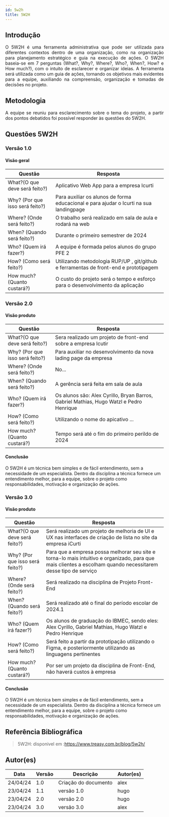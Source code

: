 ```yaml
---
id: 5w2h
title: 5W2H
---
```


## Introdução

<p align = "justify">
    O 5W2H é uma ferramenta administrativa  que pode ser utilizada para diferentes contextos dentro de uma organização, como na organização para planejamento estratégico e guia na execução de ações. O 5W2H baseia-se em 7 perguntas (What?, Why?, Where?, Who?, When?, How? e How much?), com o intuito de esclarecer e organizar ideias. A ferramenta será utilizada como um guia de ações, tornando os objetivos mais evidentes para a equipe, auxiliando na compreensão, organização e tomadas de decisões no projeto.
</p>

## Metodologia

<p align = "justify">
    A equipe se reuniu para esclarecimento sobre o tema do projeto, a partir dos pontos debatidos foi possível responder às questões do 5W2H.  
</p>


## Questões 5W2H

### Versão 1.0

#### Visão geral

|Questão|Resposta|
|-------|--------|
|What?(O que deve será feito?)|Aplicativo Web App para a empresa Icurti|
|Why? (Por que isso será feito?)|Para auxiliar os alunos de forma educacional e para ajudar o Icurti na sua landingpage|
|Where? (Onde será feito?)|O trabalho será realizado em sala de aula e rodará na web |
|When? (Quando será feito?)|Durante o primeiro semestrer de 2024|
|Who? (Quem irá fazer?)|A equipe é formada pelos alunos do grupo PFE 2|
|How? (Como será feito?)|Utilizando metodologia RUP/UP , git/github e ferramentas de front-end e prototipagem |
|How much? (Quanto custará?)|O custo do projeto será o tempo e esforço para o desenvolvimento da aplicação|


### Versão 2.0

#### Visão produto

|Questão|Resposta|
|-------|--------|
|What?(O que deve será feito?)|Sera realizado um projeto de front-end sobre a empresa Icutir|
|Why? (Por que isso será feito?)|Para auxiliar no desenvolvimento da nova lading page da empresa|
|Where? (Onde será feito?)|No...|
|When? (Quando será feito?)|A gerência será feita em sala de aula|
|Who? (Quem irá fazer?)|Os alunos são: Alex Cyrillo, Bryan Barros, Gabriel Mathias, Hugo Watzl e Pedro Henrique|
|How? (Como será feito?)|Utilizando o nome do apicativo ...|
|How much? (Quanto custará?)|Tempo será até o fim do primeiro perildo de 2024|

#### Conclusão

O 5W2H é um técnica bem simples e de fácil entendimento, sem a necessidade de um especialista. Dentro da disciplina a técnica fornece um entendimento melhor, para a equipe, sobre o projeto como responsabilidades, motivação e organização de ações.   

### Versão 3.0

#### Visão produto

|Questão|Resposta|
|-------|--------|
|What?(O que deve será feito?)|Será realizado um projeto de melhoria de UI e UX nas  interfaces de criação de lista no site da empresa iCurti|
|Why? (Por que isso será feito?)|Para que a empresa possa melhorar seu site e torna-lo mais intuitivo e organizado, para que mais clientes a escolham quando necessitarem desse tipo de serviço|
|Where? (Onde será feito?)|Será realizado na disciplina de Projeto Front-End|
|When? (Quando será feito?)|Será realizado até o final do período escolar de 2024.1|
|Who? (Quem irá fazer?)|Os alunos de graduação do IBMEC, sendo eles: Alex Cyrillo, Gabriel Mathias, Hugo Watzl e Pedro Henrique|
|How? (Como será feito?)|Será feito a partir da prototipação utilizando o Figma, e posteriormente utilizando as linguagens pertinentes|
|How much? (Quanto custará?)|Por ser um projeto da disciplina de Front-End, não haverá custos à empresa|

#### Conclusão

O 5W2H é um técnica bem simples e de fácil entendimento, sem a necessidade de um especialista. Dentro da disciplina a técnica fornece um entendimento melhor, para a equipe, sobre o projeto como responsabilidades, motivação e organização de ações.   


 
## Referência Bibliográfica
> 5W2H: disponivel em :https://www.treasy.com.br/blog/5w2h/

## Autor(es)
| Data | Versão | Descrição | Autor(es) |
| -- | -- | -- | -- |
| 24/04/24 | 1.0 | Criação do documento | alex | 
| 23/04/24 | 1.1 | versão 1.0 | hugo | 
| 23/04/24 | 2.0 | versão 2.0 |hugo | 
| 23/04/24 | 3.0 | versão 3.0 | alex | 
